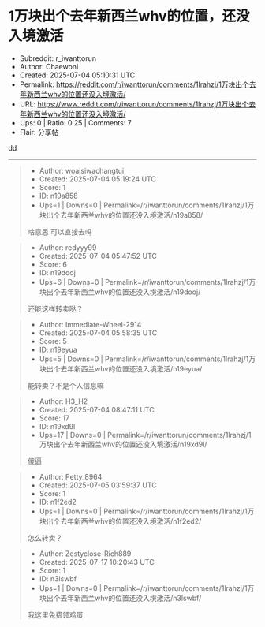 # 1万块出个去年新西兰whv的位置，还没入境激活

- Subreddit: r_iwanttorun
- Author: ChaewonL
- Created: 2025-07-04 05:10:31 UTC
- Permalink: https://reddit.com/r/iwanttorun/comments/1lrahzj/1万块出个去年新西兰whv的位置还没入境激活/
- URL: https://www.reddit.com/r/iwanttorun/comments/1lrahzj/1万块出个去年新西兰whv的位置还没入境激活/
- Ups: 0 | Ratio: 0.25 | Comments: 7
- Flair: 分享帖


dd


---

> - Author: woaisiwachangtui
> - Created: 2025-07-04 05:19:24 UTC
> - Score: 1
> - ID: n19a858
> - Ups=1 | Downs=0 | Permalink=/r/iwanttorun/comments/1lrahzj/1万块出个去年新西兰whv的位置还没入境激活/n19a858/
>
> 啥意思 可以直接去吗

> - Author: redyyy99
> - Created: 2025-07-04 05:47:52 UTC
> - Score: 6
> - ID: n19dooj
> - Ups=6 | Downs=0 | Permalink=/r/iwanttorun/comments/1lrahzj/1万块出个去年新西兰whv的位置还没入境激活/n19dooj/
>
> 还能这样转卖哒？

> - Author: Immediate-Wheel-2914
> - Created: 2025-07-04 05:58:35 UTC
> - Score: 5
> - ID: n19eyua
> - Ups=5 | Downs=0 | Permalink=/r/iwanttorun/comments/1lrahzj/1万块出个去年新西兰whv的位置还没入境激活/n19eyua/
>
> 能转卖？不是个人信息嘛

> - Author: H3_H2
> - Created: 2025-07-04 08:47:11 UTC
> - Score: 17
> - ID: n19xd9l
> - Ups=17 | Downs=0 | Permalink=/r/iwanttorun/comments/1lrahzj/1万块出个去年新西兰whv的位置还没入境激活/n19xd9l/
>
> 傻逼

> - Author: Petty_8964
> - Created: 2025-07-05 03:59:37 UTC
> - Score: 1
> - ID: n1f2ed2
> - Ups=1 | Downs=0 | Permalink=/r/iwanttorun/comments/1lrahzj/1万块出个去年新西兰whv的位置还没入境激活/n1f2ed2/
>
> 怎么转卖？

> - Author: Zestyclose-Rich889
> - Created: 2025-07-17 10:20:43 UTC
> - Score: 1
> - ID: n3lswbf
> - Ups=1 | Downs=0 | Permalink=/r/iwanttorun/comments/1lrahzj/1万块出个去年新西兰whv的位置还没入境激活/n3lswbf/
>
> 我这里免费领鸡蛋
